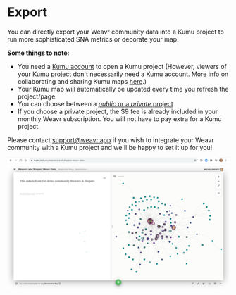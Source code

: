 # Export

You can directly export your Weavr community data into a Kumu project to run more sophisticated SNA metrics or decorate your map. 

**Some things to note:** 

- You need a [Kumu account](kumu.io) to open a Kumu project (However, viewers of your Kumu project don't necessarily need a Kumu account. More info on collaborating and sharing Kumu maps [here](https://docs.kumu.io/overview/collaboration.html).)
- Your Kumu map will automatically be updated every time you refresh the project/page. 
- You can choose between a [*public* or a *private* project](https://docs.kumu.io/overview/collaboration.html#public-vs-private-projects) 
- If you choose a private project, the $9 fee is already included in your monthly Weavr subscription. You will not have to pay extra for a Kumu project.

Please contact [support@weavr.app](mailto:support@weavr.app) if you wish to integrate your Weavr community with a Kumu project and we'll be happy to set it up for you!

![Kumu Map](/images/kumu-map.png)
